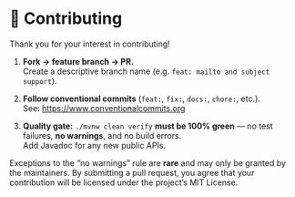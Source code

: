 # 🤝 Contributing

Thank you for your interest in contributing!

1. **Fork → feature branch → PR.**  
   Create a descriptive branch name (e.g. `feat: mailto and subject support`).

2. **Follow conventional commits** (`feat:`, `fix:`, `docs:`, `chore:`, etc.).  
   See: https://www.conventionalcommits.org

3. **Quality gate:** ```./mvnw clean verify``` **must be 100% green** — no test failures, **no warnings**, and no build errors.  
   Add Javadoc for any new public APIs.

Exceptions to the “no warnings” rule are **rare** and may only be granted by the maintainers.
By submitting a pull request, you agree that your contribution will be licensed under the project’s MIT License.